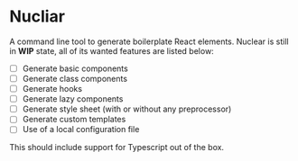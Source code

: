 # Nucliar
A command line tool to generate boilerplate React elements.
Nuclear is still in **WIP** state, all of its wanted features are listed below:

 - [ ] Generate basic components
 - [ ] Generate class components 
 - [ ] Generate hooks
 - [ ] Generate lazy components
 - [ ] Generate style sheet (with or without any preprocessor)
 - [ ] Generate custom templates
 - [ ] Use of a local configuration file

This should include support for Typescript out of the box.
